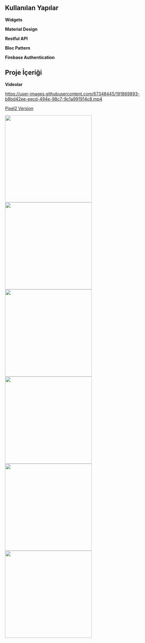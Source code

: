 ## Kullanılan Yapılar
**Widgets**

**Material Design**

**Restful API**

**Bloc Pattern**

**Firebase Authentication**

## Proje İçeriği

**Videolar**

https://user-images.githubusercontent.com/67348445/191869893-b8bd42ee-eecd-494e-98c7-9c1a991914c8.mp4


[Pixel2 Version](https://drive.google.com/file/d/10owcvfA_675HSLN490mGpAE5aaxbwdy3/view?usp=sharing)



<img src="https://user-images.githubusercontent.com/67348445/191869826-e1661432-efff-4c5b-8985-245bbfa15c78.jpg" width="287" >
<img src="https://user-images.githubusercontent.com/67348445/191869830-7fcf722c-984f-4e8d-a4ca-fa8a332137bc.jpg" width="287" >
<img src="https://user-images.githubusercontent.com/67348445/191869835-2dcebb7a-6201-4569-8d0f-5019cfae9e74.jpg" width="287" >
<img src="https://user-images.githubusercontent.com/67348445/191869834-04fde3c6-8981-43be-830d-6c0c1740c4e6.jpg" width="287" >
<img src="https://user-images.githubusercontent.com/67348445/191869832-b03c6195-65de-46b0-bdd6-3e8e4ee1df27.jpg" width="287" >
<img src="https://user-images.githubusercontent.com/67348445/191869833-00df8db6-6a35-4e78-b49e-bb954f73c55c.jpg" width="287" >



